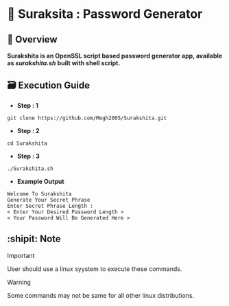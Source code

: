 # :closed_lock_with_key: Suraksita : Password Generator
## :nazar_amulet: Overview
**Surakshita is an OpenSSL script based password generator app, available as _surakshita.sh_ built with shell script.**

## :card_file_box: Execution Guide
- **Step : 1**
```shell
git clone https://github.com/Megh2005/Surakshita.git
```
- **Step : 2**
```shell
cd Surakshita
```
- **Step : 3**
```shell
./Surakshita.sh
```
- **Example Output**
```shell
Welcome To Surakshita
Generate Your Secret Phrase
Enter Secret Phrase Length :
< Enter Your Desired Password Length >
< Your Password Will Be Generated Here >
```
## :shipit: Note

> [!IMPORTANT]
> User should use a linux syystem to execute these commands.

> [!WARNING]
> Some commands may not be same for all other linux distributions.
